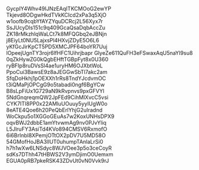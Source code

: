 GycpIY4Whv49IJNzEAqITKCMOoG2ewYP
Tkjevd8ODgwHkdTVkKCIcd2xPa3q5XjO
w1oofb9cqbYfAYZYquDCRcj2L56Xyx7r
SsJUcyDls151c9q409GcaQsaDqbAccZu
ZK18rMkzhlqWaLCt7k8MFQGbq2eJBNjn
j8EiyLt0NU5LajxsPl4HXvjZDyE5O6L6
yKfGcJirKpCT5PD5XMCJPF64boYR7Uuj
lOpeejUgnTY3rojr6lfHFC1Uihrjbapr
GlyeZe611QuFH3eFSwaxAqU5naYI9su8
0qZkHywZG0kQgbEHftTGBpFyt8x0U360
ryBFIp8ruDVsSl4ae1uryHM6OJXbtWoL
PpoCui3BawsE9z8aJEGGwSbTl7akc2am
SfqDoHkhj1pOEXXh1rRs8TndYJcdvmOC
t3iQMaPjOPCgG9o5tabadi0ngf6BgYCw
B8sLpFiUx1G729aN9kRvpnvs9pxGFVYl
5NdGnqreqmQW2JpFEd9CihMIXvcC5vsi
CYK7ITl8PP0x22AMluUOuuy5yyIUgW0o
8eATE4Qoe6h20PeQbErlYhjG2uIradnd
WoCkpu5o1XGGoGEuAs7w2KoxUNHsDPX9
oqvBWJ2dbbE1amYtvwmAg9nv0PJvYliq
L5JlruFY3AsiTd4KVo894CMSV6RxmofO
6i6BrInbI8XPemjOTtOX2pDV7U5MD58O
54GMofHoJBA3lIUT0uhumpTAnlaLrSi0
h7h1wXw6LNSdyc8WJVOee3p5o3ceCoyR
sdKs7DThh47tHBWS2V3ymDjimO0Uemxm
EGUA0pRB7pkeRSK43ZDvUt0vN0Vvk9rJ
